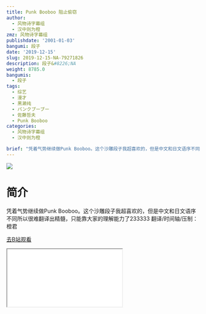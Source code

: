 ```yaml
---
title: Punk Booboo 阻止偷窃
author:
  - 风物诗字幕组
  - 汉中则为橙
zmz: 风物诗字幕组
publishdate: '2001-01-03'
bangumi: 段子
date: '2019-12-15'
slug: 2019-12-15-NA-79271826
description: 段子&#8226;NA
weight: 8785.0
bangumis:
  - 段子
tags:
  - 综艺
  - 漫才
  - 黑濑纯
  - パンクブーブー
  - 佐藤哲夫
  - Punk Booboo
categories:
  - 风物诗字幕组
  - 汉中则为橙

brief: "凭着气势继续做Punk Booboo。这个沙雕段子我超喜欢的，但是中文和日文语序不同所以很难翻译出精髓，只能靠大家的理解能力了233333 翻译/时间轴/压制：橙君"
---
```

![](https://raw.githubusercontent.com/tcgriffith/owaraisite/master/static/tmpimg/639a864d6ecf02f8e2e34dcaabf0b698319820ca.jpg.480.jpg)
# 简介  
凭着气势继续做Punk Booboo。这个沙雕段子我超喜欢的，但是中文和日文语序不同所以很难翻译出精髓，只能靠大家的理解能力了233333
翻译/时间轴/压制：橙君  

[去B站观看](https://www.bilibili.com/video/av79271826/)
<div class ="resp-container"><iframe class="testiframe" src="//player.bilibili.com/player.html?aid=79271826"", scrolling="no", allowfullscreen="true" > </iframe></div> 
